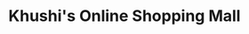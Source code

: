 ---
title: "Khushi's Online Shopping Mall"
url: /karachi/khushis-online-shopping-mall/
shop: mall
---